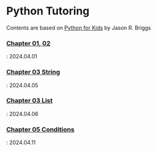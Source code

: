 # Python Tutoring 


Contents are based on [Python for Kids](https://bedford-computing.co.uk/learning/wp-content/uploads/2015/10/Python-for-Kids.pdf) by Jason R. Briggs

### [Chapter 01, 02](https://github.com/boms03/python-tutoring/blob/main/20240401C1/intro.md)
  : 2024.04.01 

  
### [Chapter 03 String](https://github.com/boms03/python-tutoring/blob/main/20240405C2/chapter3.md)
  : 2024.04.05

### [Chapter 03 List](https://github.com/boms03/python-tutoring/blob/main/20240406C3/chapter3-2.md)
  : 2024.04.06

### [Chapter 05 Conditions](https://github.com/boms03/python-tutoring/tree/main/20240411C4)
  : 2024.04.11

